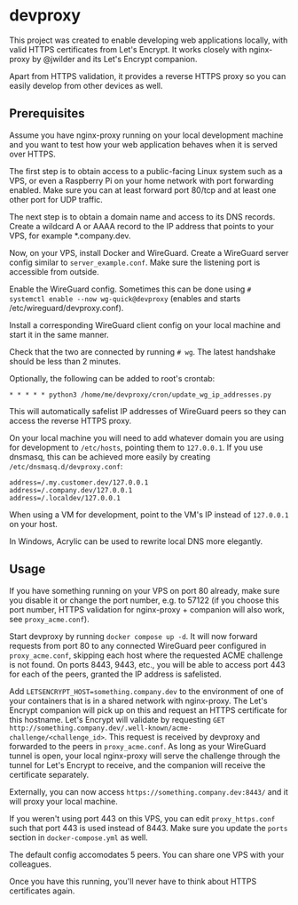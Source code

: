 # devproxy

This project was created to enable developing web applications locally, with
valid HTTPS certificates from Let's Encrypt. It works closely with nginx-proxy
by @jwilder and its Let's Encrypt companion.

Apart from HTTPS validation, it provides a reverse HTTPS proxy so you can easily 
develop from other devices as well.

## Prerequisites

Assume you have nginx-proxy running on your local development machine and you
want to test how your web application behaves when it is served over HTTPS.

The first step is to obtain access to a public-facing Linux system such as a VPS,
or even a Raspberry Pi on your home network with port forwarding enabled. Make sure
you can at least forward port 80/tcp and at least one other port for UDP traffic.

The next step is to obtain a domain name and access to its DNS records. Create a
wildcard A or AAAA record to the IP address that points to your VPS, for example
*.company.dev.

Now, on your VPS, install Docker and WireGuard. Create a WireGuard server config
similar to `server_example.conf`. Make sure the listening port is accessible from
outside.

Enable the WireGuard config. Sometimes this can be done using
`# systemctl enable --now wg-quick@devproxy` (enables and starts
/etc/wireguard/devproxy.conf). 

Install a corresponding WireGuard client config on your local machine and start it
in the same manner.

Check that the two are connected by running `# wg`. The latest handshake should be
less than 2 minutes.

Optionally, the following can be added to root's crontab:

```
* * * * * python3 /home/me/devproxy/cron/update_wg_ip_addresses.py
```

This will automatically safelist IP addresses of WireGuard peers so they can access
the reverse HTTPS proxy.

On your local machine you will need to add whatever domain you are using for
development to `/etc/hosts`, pointing them to `127.0.0.1`. If you use dnsmasq, this
can be achieved more easily by creating `/etc/dnsmasq.d/devproxy.conf`:

```
address=/.my.customer.dev/127.0.0.1
address=/.company.dev/127.0.0.1
address=/.localdev/127.0.0.1
```

When using a VM for development, point to the VM's IP instead of `127.0.0.1` on your
host.

In Windows, Acrylic can be used to rewrite local DNS more elegantly.

## Usage

If you have something running on your VPS on port 80 already, make sure you disable
it or change the port number, e.g. to 57122 (if you choose this port number, HTTPS
validation for nginx-proxy + companion will also work, see `proxy_acme.conf`).

Start devproxy by running `docker compose up -d`. It will now forward requests from
port 80 to any connected WireGuard peer configured in `proxy_acme.conf`, skipping
each host where the requested ACME challenge is not found. On ports 8443, 9443, etc.,
you will be able to access port 443 for each of the peers, granted the IP address is
safelisted.

Add `LETSENCRYPT_HOST=something.company.dev` to the environment of one of your
containers that is in a shared network with nginx-proxy. The Let's Encrypt companion
will pick up on this and request an HTTPS certificate for this hostname. Let's Encrypt
will validate by requesting
`GET http://something.company.dev/.well-known/acme-challenge/<challenge_id>`. This
request is received by devproxy and forwarded to the peers in `proxy_acme.conf`. As
long as your WireGuard tunnel is open, your local nginx-proxy will serve the challenge
through the tunnel for Let's Encrypt to receive, and the companion will receive the
certificate separately.

Externally, you can now access `https://something.company.dev:8443/` and it will proxy
your local machine.

If you weren't using port 443 on this VPS, you can edit `proxy_https.conf` such that
port 443 is used instead of 8443. Make sure you update the `ports` section in
`docker-compose.yml` as well.

The default config accomodates 5 peers. You can share one VPS with your colleagues.

Once you have this running, you'll never have to think about HTTPS certificates again.
